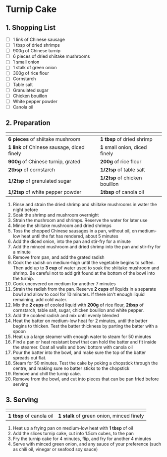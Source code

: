 # Turnip Cake

## 1. Shopping List
- [ ] 1 link of Chinese sausage
- [ ] 1 tbsp of dried shrimps
- [ ] 900g of Chinese turnip
- [ ] 6 pieces of dried shiitake mushrooms
- [ ] 1 small onion
- [ ] 1 stalk of green onion
- [ ] 300g of rice flour
- [ ] Cornstarch
- [ ] Table salt
- [ ] Granulated sugar
- [ ] Chicken bouillon
- [ ] White pepper powder
- [ ] Canola oil

## 2. Preparation
|<!-- -->|<!-- -->|
|---|---|
| **6 pieces** of shiitake mushroom | **1 tbsp** of dried shrimp |
| **1 link** of Chinese sausage, diced finely | **1** small onion, diced finely |
| **900g** of Chinese turnip, grated | **200g** of rice flour |
| **2tbsp** of cornstarch | **1/2tsp** of table salt |
| **1/2tsp** of granulated sugar | **1/2tsp** of chicken bouillon |
| **1/2tsp** of white pepper powder | **1tbsp** of canola oil |


1. Rinse and strain the dried shrimp and shiitake mushrooms in water the night before
2. Soak the shrimp and mushroom overnight 
3. Strain the mushroom and shrimps. Reserve the water for later use
4. Mince the shiitake mushroom and dried shrimps
5. Toss the chopped Chinese sausages in a pan, without oil, on medium-low heat until the fat has rendered, about 5 minutes
6. Add the diced onion, into the pan and stir-fry for a minute
7. Add the minced mushroom and dried shrimp into the pan and stir-fry for a minute
8. Remove from pan, and add the grated radish
9. Cook the radish on medium-high until the vegetable begins to soften. Then add up to **3 cup** of water used to soak the shiitake mushroom and shrimp. Be careful not to add grit found at the bottom of the bowl into the turnip.
10. Cook uncovered on medium for another 7 minutes
11. Strain the radish from the pan. Reserve **2 cups** of liquids in a separate bowl and allow to cool for 10 minutes. If there isn't enough liquid remaining, add cold water.
12. Mix the **2 cups** of cooled liquid with **200g** of rice flour, **2tbsp** of cornstarch, table salt, sugar, chicken bouillon and white pepper.
13. Add the cooked radish and mix until evenly blended
14. Heat the batter on medium-low heat for 2 minutes, until the batter begins to thicken. Test the batter thickness by parting the batter with a spoon
15. Heat up a large steamer with enough water to steam for 50 minutes
16. Find a pan or heat resistant bowl that can hold the batter and fit inside the steamer. Coat all walls and bowl bottom with canola oil
17. Pour the batter into the bowl, and make sure the top of the batter spreads out flat.
18. Steam for 50 minutes. Test the cake by poking a chopstick through the centre, and making sure no batter sticks to the chopstick
19. Remove and chill the turnip cake.
20. Remove from the bowl, and cut into pieces that can be pan fried before serving

## 3. Serving
|<!-- -->|<!-- -->|
|---|---|
| **1 tbsp** of canola oil | **1 stalk** of green onion, minced finely |

1. Heat up a frying pan on medium-low heat with **1 tbsp** of oil
2. Add the slices turnip cake, cut into 1.5cm cubes, to the pan
3. Fry the turnip cake for 4 minutes, flip, and fry for another 4 minutes
4. Serve with minced green onion, and any sauce of your preference (such as chili oil, vinegar or seafood soy sauce)
